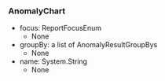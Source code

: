 ### AnomalyChart
- focus: ReportFocusEnum
  - None
- groupBy: a list of AnomalyResultGroupBys
  - None
- name: System.String
  - None
